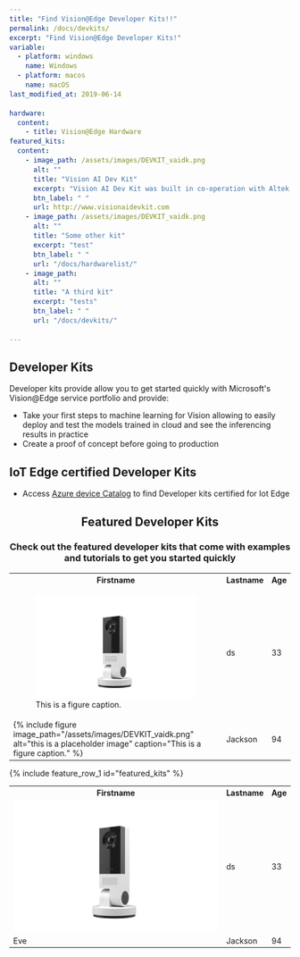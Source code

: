 ```yaml
---
title: "Find Vision@Edge Developer Kits!!"
permalink: /docs/devkits/
excerpt: "Find Vision@Edge Developer Kits!"
variable:
  - platform: windows
    name: Windows
  - platform: macos
    name: macOS
last_modified_at: 2019-06-14

hardware:
  content:
    - title: Vision@Edge Hardware
featured_kits:
  content:
    - image_path: /assets/images/DEVKIT_vaidk.png
      alt: ""
      title: "Vision AI Dev Kit"
      excerpt: "Vision AI Dev Kit was built in co-operation with Altek, Qualcomm and Microsoft. It runs on Qualcomm's 603 SoC and has 8MB / 4 UHD camera."
      btn_label: " "
      url: http://www.visionaidevkit.com
    - image_path: /assets/images/DEVKIT_vaidk.png
      alt: ""
      title: "Some other kit"
      excerpt: "test"
      btn_label: " "
      url: "/docs/hardwarelist/"
    - image_path: 
      alt: ""
      title: "A third kit"
      excerpt: "tests"
      btn_label: " "
      url: "/docs/devkits/"
          
---
```


## Developer Kits

Developer kits provide allow you to get started quickly with Microsoft's Vision@Edge service portfolio and provide:
- Take your first steps to machine learning for Vision allowing to easily deploy and test the models trained in cloud and see the inferencing results in practice
- Create a proof of concept before going to production

## IoT Edge certified Developer Kits

- Access [Azure device Catalog]() to find Developer kits certified for Iot Edge

<div class="feature__wrapper">
    <h2 style="text-align: center;" class="landing-page-videos-title">Featured Developer Kits</h2>
    <h3 style="text-align: center;" class="landing-page-videos-title">Check out the featured developer kits that come with examples and tutorials to get you started quickly</h3>
    <html><table>
    <tr>
    <th>Firstname</th>
    <th>Lastname</th> 
    <th>Age</th>
  </tr>
  <tr>
    <td><figure>
    <img src="DEVKIT_vaidk.png" alt="this is a placeholder image">
    <figcaption>This is a figure caption.</figcaption>
    </figure></td>
    <td>
        ds
    </td> 
    <td>33</td>
  </tr>
  <tr>
    <td>
    {% include figure image_path="/assets/images/DEVKIT_vaidk.png" alt="this is a placeholder image" caption="This is a figure caption." %}
    </td>
    <td>Jackson</td> 
    <td>94</td>
  </tr></table></html>
  <div class="landing-page-videos">

{% include feature_row_1 id="featured_kits" %}
  </div>
</div>


<html><table>
    <tr>
    <th>Firstname</th>
    <th>Lastname</th> 
    <th>Age</th>
  </tr>
  <tr>
    <td><img src="./DEVKIT_vaidk.png" alt="Italian Trulli"></td>
    <td>
        ds
    </td> 
    <td>33</td>
  </tr>
  <tr>
    <td>Eve</td>
    <td>Jackson</td> 
    <td>94</td>
  </tr></table></html>